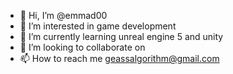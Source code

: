 - 👋 Hi, I’m @emmad00
- 👀 I’m interested in game development 
- 🌱 I’m currently learning unreal engine 5 and unity
- 💞️ I’m looking to collaborate on 
- 📫 How to reach me geassalgorithm@gmail.com

<!---
emmad00/emmad00 is a ✨ special ✨ repository because its `README.md` (this file) appears on your GitHub profile.
You can click the Preview link to take a look at your changes.
--->
